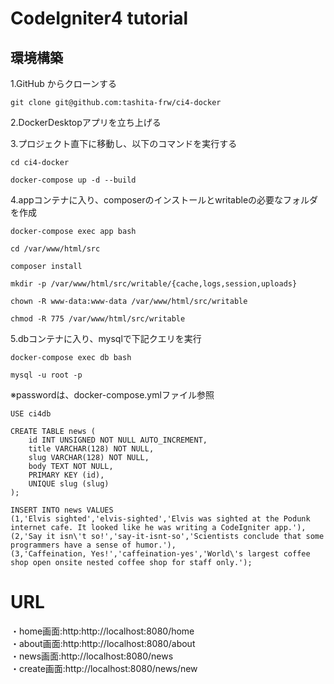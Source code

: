 # CodeIgniter4 tutorial  

## 環境構築  

1.GitHub からクローンする
```
git clone git@github.com:tashita-frw/ci4-docker
```  

2.DockerDesktopアプリを立ち上げる  

3.プロジェクト直下に移動し、以下のコマンドを実行する  
```
cd ci4-docker
```
```
docker-compose up -d --build
```
4.appコンテナに入り、composerのインストールとwritableの必要なフォルダを作成
```
docker-compose exec app bash
```

```
cd /var/www/html/src
```

```
composer install
```

```
mkdir -p /var/www/html/src/writable/{cache,logs,session,uploads}
```
```
chown -R www-data:www-data /var/www/html/src/writable
```
```
chmod -R 775 /var/www/html/src/writable
```

5.dbコンテナに入り、mysqlで下記クエリを実行
```
docker-compose exec db bash
```
```
mysql -u root -p
```
※passwordは、docker-compose.ymlファイル参照
```
USE ci4db
```
```
CREATE TABLE news (
    id INT UNSIGNED NOT NULL AUTO_INCREMENT,
    title VARCHAR(128) NOT NULL,
    slug VARCHAR(128) NOT NULL,
    body TEXT NOT NULL,
    PRIMARY KEY (id),
    UNIQUE slug (slug)
);
```
```
INSERT INTO news VALUES
(1,'Elvis sighted','elvis-sighted','Elvis was sighted at the Podunk internet cafe. It looked like he was writing a CodeIgniter app.'),
(2,'Say it isn\'t so!','say-it-isnt-so','Scientists conclude that some programmers have a sense of humor.'),
(3,'Caffeination, Yes!','caffeination-yes','World\'s largest coffee shop open onsite nested coffee shop for staff only.');
```

# URL  
・home画面:http:http://localhost:8080/home  
・about画面:http:http://localhost:8080/about  
・news画面:http://localhost:8080/news  
・create画面:http://localhost:8080/news/new    
